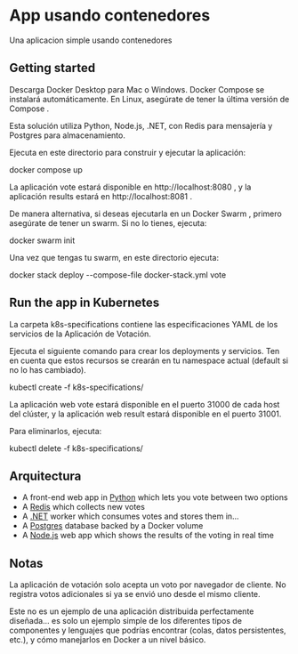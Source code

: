 # App usando contenedores

Una aplicacion simple usando contenedores

## Getting started

Descarga Docker Desktop
 para Mac o Windows. Docker Compose
 se instalará automáticamente. En Linux, asegúrate de tener la última versión de Compose
.

Esta solución utiliza Python, Node.js, .NET, con Redis para mensajería y Postgres para almacenamiento.

Ejecuta en este directorio para construir y ejecutar la aplicación:

docker compose up


La aplicación vote estará disponible en http://localhost:8080
, y la aplicación results estará en http://localhost:8081
.

De manera alternativa, si deseas ejecutarla en un Docker Swarm
, primero asegúrate de tener un swarm. Si no lo tienes, ejecuta:

docker swarm init


Una vez que tengas tu swarm, en este directorio ejecuta:

docker stack deploy --compose-file docker-stack.yml vote

## Run the app in Kubernetes

La carpeta k8s-specifications contiene las especificaciones YAML de los servicios de la Aplicación de Votación.

Ejecuta el siguiente comando para crear los deployments y servicios. Ten en cuenta que estos recursos se crearán en tu namespace actual (default si no lo has cambiado).

kubectl create -f k8s-specifications/


La aplicación web vote estará disponible en el puerto 31000 de cada host del clúster, y la aplicación web result estará disponible en el puerto 31001.

Para eliminarlos, ejecuta:

kubectl delete -f k8s-specifications/

## Arquitectura


* A front-end web app in [Python](/vote) which lets you vote between two options
* A [Redis](https://hub.docker.com/_/redis/) which collects new votes
* A [.NET](/worker/) worker which consumes votes and stores them in…
* A [Postgres](https://hub.docker.com/_/postgres/) database backed by a Docker volume
* A [Node.js](/result) web app which shows the results of the voting in real time

## Notas

La aplicación de votación solo acepta un voto por navegador de cliente. No registra votos adicionales si ya se envió uno desde el mismo cliente.

Este no es un ejemplo de una aplicación distribuida perfectamente diseñada… es solo un ejemplo simple de los diferentes tipos de componentes y lenguajes que podrías encontrar (colas, datos persistentes, etc.), y cómo manejarlos en Docker a un nivel básico.
